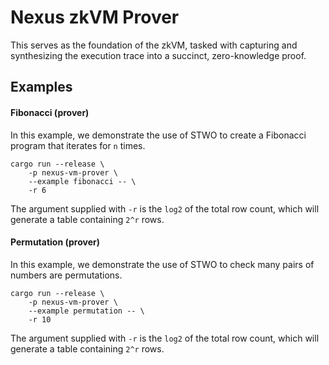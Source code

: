 # Nexus zkVM Prover

This serves as the foundation of the zkVM, tasked with capturing and synthesizing the execution trace into a succinct, zero-knowledge proof.

## Examples

#### Fibonacci (prover)

In this example, we demonstrate the use of STWO to create a Fibonacci program that iterates for `n` times.

```
cargo run --release \
    -p nexus-vm-prover \
    --example fibonacci -- \
    -r 6
```

The argument supplied with `-r` is the `log2` of the total row count, which will generate a table containing `2^r` rows.

#### Permutation (prover)

In this example, we demonstrate the use of STWO to check many pairs of numbers are permutations.

```
cargo run --release \
    -p nexus-vm-prover \
    --example permutation -- \
    -r 10
```

The argument supplied with `-r` is the `log2` of the total row count, which will generate a table containing `2^r` rows.
